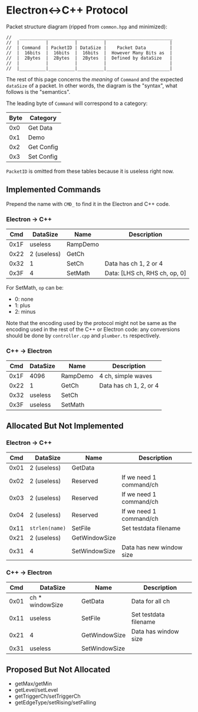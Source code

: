 # Electron<->C++ Protocol

Packet structure diagram (ripped from `common.hpp` and minimized):

```
//   __________________________________________________________
//  |          |          |          |                        |
//  | Command  | PacketID | DataSize |    Packet Data         |
//  |  16bits  |  16bits  |  16bits  |  However Many Bits as  |
//  |  2Bytes  |  2Bytes  |  2Bytes  |  Defined by dataSize   |
//  |          |          |          |                        |
//  |__________|__________|__________|________________________|
```

The rest of this page concerns the *meaning* of `Command` and the expected `dataSize` of a packet. In other words, the diagram is the "syntax", what follows is the "semantics".

The leading byte of `Command` will correspond to a category:

Byte | Category
-----|------------
0x0  | Get Data
0x1  | Demo
0x2  | Get Config
0x3  | Set Config

`PacketID` is omitted from these tables because it is useless right now.

## Implemented Commands

Prepend the name with `CMD_` to find it in the Electron and C++ code.

### Electron -> C++

Cmd  | DataSize        | Name      | Description
-----|-----------------|-----------|------------------------
0x1F | useless         | RampDemo  |
0x22 | 2 (useless)     | GetCh     |
0x32 | 1               | SetCh     | Data has ch 1, 2 or 4
0x3F | 4               | SetMath   | Data: [LHS ch, RHS ch, op, 0]

For SetMath, `op` can be:

+ 0: none
+ 1: plus
+ 2: minus

Note that the encoding used by the protocol might not be same as the encoding used in the rest of the C++ or Electron code: any conversions should be done by `controller.cpp` and `plumber.ts` respectively.

### C++ -> Electron

Cmd  | DataSize        | Name      | Description
-----|-----------------|-----------|------------------------
0x1F | 4096            | RampDemo  | 4 ch, simple waves
0x22 | 1               | GetCh     | Data has ch 1, 2, or 4
0x32 | useless         | SetCh     |
0x3F | useless         | SetMath   |

## Allocated But Not Implemented

### Electron -> C++

Cmd  | DataSize        | Name          | Description
-----|-----------------|---------------|------------------------
0x01 | 2 (useless)     | GetData       | 
0x02 | 2 (useless)     | Reserved      | If we need 1 command/ch
0x03 | 2 (useless)     | Reserved      | If we need 1 command/ch
0x04 | 2 (useless)     | Reserved      | If we need 1 command/ch
0x11 | `strlen(name)`  | SetFile       | Set testdata filename
0x21 | 2 (useless)     | GetWindowSize |
0x31 | 4               | SetWindowSize | Data has new window size

### C++ -> Electron

Cmd  | DataSize        | Name          | Description
-----|-----------------|---------------|------------------------
0x01 | ch * windowSize | GetData       | Data for all ch
0x11 | useless         | SetFile       | Set testdata filename
0x21 | 4               | GetWindowSize | Data has window size
0x31 | useless         | SetWindowSize |

## Proposed But Not Allocated

+ getMax/getMin
+ getLevel/setLevel
+ getTriggerCh/setTriggerCh
+ getEdgeType/setRising/setFalling